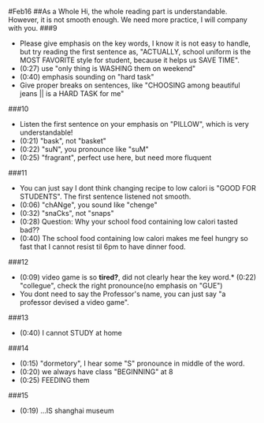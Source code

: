 #Feb16
##As a Whole
Hi, the whole reading part is understandable. However, it is not smooth enough. We need more practice, I will company with you.
###9
* Please give emphasis on the key words, I know it is not easy to handle, but try reading the first sentence as, "ACTUALLY, school uniform is the MOST FAVORITE style for student, because it helps us SAVE TIME". 
* (0:27) use "only thing is WASHING them on weekend"
* (0:40) emphasis sounding on "hard task" 
* Give proper breaks on sentences, like "CHOOSING among beautiful jeans || is a HARD TASK for me"

###10
* Listen the first sentence on your emphasis on "PILLOW", which is very understandable! 
* (0:21) "bask", not "basket"
* (0:22) "suN", you pronounce like "suM" 
* (0:25) "fragrant", perfect use here, but need more fluquent
 
###11
* You can just say I dont think changing recipe to low calori is "GOOD FOR STUDENTS". The first sentence listened not smooth.
* (0:06) "chANge", you sound like "chenge"
* (0:32) "snaCks", not "snaps"
* (0:28) Question: Why your school food containing low calori tasted bad??
* (0:40) The school food containing low calori makes me feel hungry so fast that I cannot resist til 6pm to have dinner food.

###12
* (0:09) video game is so **tired?**, did not clearly hear the key word.* (0:22) "collegue", check the right pronounce(no emphasis on "GUE")
* You dont need to say the Professor's name, you can just say "a professor devised a video game".

###13
* (0:40) I cannot STUDY at home

###14
* (0:15) "dormetory", I hear some "S" pronounce in middle of the word.
* (0:20) we always have class "BEGINNING" at 8
* (0:25) FEEDING them

###15
* (0:19) ...IS shanghai museum

